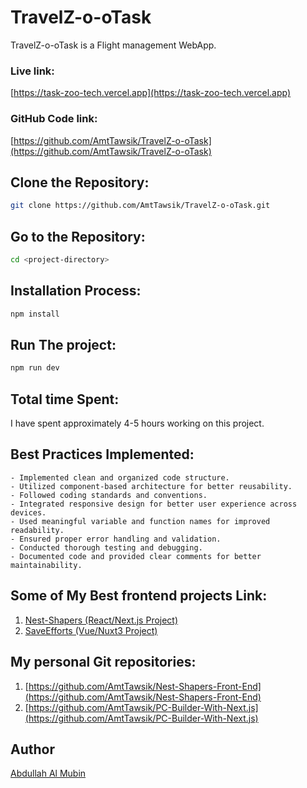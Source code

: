# TravelZ-o-oTask

TravelZ-o-oTask is a Flight management WebApp.

### Live link:

[https://task-zoo-tech.vercel.app](https://task-zoo-tech.vercel.app)

### GitHub Code link:

[https://github.com/AmtTawsik/TravelZ-o-oTask](https://github.com/AmtTawsik/TravelZ-o-oTask)

## Clone the Repository:

```bash
git clone https://github.com/AmtTawsik/TravelZ-o-oTask.git
```

## Go to the Repository:

```bash
cd <project-directory>
```

## Installation Process:

```bash
npm install
```

## Run The project:

```bash
npm run dev
```
## Total time Spent:

I have spent approximately 4-5 hours working on this project.

## Best Practices Implemented:

    - Implemented clean and organized code structure.
    - Utilized component-based architecture for better reusability.
    - Followed coding standards and conventions.
    - Integrated responsive design for better user experience across devices.
    - Used meaningful variable and function names for improved readability.
    - Ensured proper error handling and validation.
    - Conducted thorough testing and debugging.
    - Documented code and provided clear comments for better maintainability.

## Some of My Best frontend projects Link:

1. [Nest-Shapers (React/Next.js Project)](https://nest-shapers-front-end.vercel.app)
2. [SaveEfforts (Vue/Nuxt3 Project)](https://saveefforts-dev.vercel.app)

## My personal Git repositories:

1. [https://github.com/AmtTawsik/Nest-Shapers-Front-End](https://github.com/AmtTawsik/Nest-Shapers-Front-End)
2. [https://github.com/AmtTawsik/PC-Builder-With-Next.js](https://github.com/AmtTawsik/PC-Builder-With-Next.js)

## Author

[Abdullah Al Mubin](https://abdullah-al-mubin.netlify.app/)
